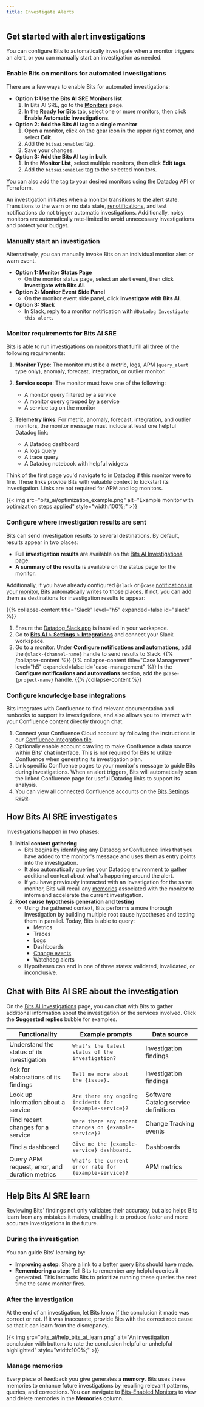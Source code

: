 ```yaml
---
title: Investigate Alerts
---
```


## Get started with alert investigations
You can configure Bits to automatically investigate when a monitor triggers an alert, or you can manually start an investigation as needed.

### Enable Bits on monitors for automated investigations

There are a few ways to enable Bits for automated investigations:
- **Option 1: Use the Bits AI SRE Monitors list**
  1. In Bits AI SRE, go to the [**Monitors**][5] page.
  1. In the **Ready for Bits** tab, select one or more monitors, then click **Enable Automatic Investigations**.
- **Option 2: Add the Bits AI tag to a single monitor**
  1. Open a monitor, click on the gear icon in the upper right corner, and select **Edit**.
  1. Add the `bitsai:enabled` tag.
  1. Save your changes.
- **Option 3: Add the Bits AI tag in bulk**
  1. In the **Monitor List**, select multiple monitors, then click **Edit tags**.
  1. Add the `bitsai:enabled` tag to the selected monitors.

You can also add the tag to your desired monitors using the Datadog API or Terraform.

An investigation initiates when a monitor transitions to the alert state. Transitions to the warn or no data state, [renotifications][12], and test notifications do not trigger automatic investigations. Additionally, noisy monitors are automatically rate-limited to avoid unnecessary investigations and protect your budget.

### Manually start an investigation

Alternatively, you can manually invoke Bits on an individual monitor alert or warn event.

- **Option 1: Monitor Status Page**
  -  On the monitor status page, select an alert event, then click **Investigate with Bits AI**.
- **Option 2: Monitor Event Side Panel**
  -  On the monitor event side panel, click **Investigate with Bits AI**.
- **Option 3: Slack**
  - In Slack, reply to a monitor notification with `@Datadog Investigate this alert`. 

### Monitor requirements for Bits AI SRE

Bits is able to run investigations on monitors that fulfill all three of the following requirements:
1. **Monitor Type**: The monitor must be a metric, logs, APM (`query_alert` type only), anomaly, forecast, integration, or outlier monitor.

2. **Service scope**: The monitor must have one of the following:
   - A monitor query filtered by a service
   - A monitor query grouped by a service
   - A service tag on the monitor

3. **Telemetry links**: For metric, anomaly, forecast, integration, and outlier monitors, the monitor message must include at least one helpful Datadog link:
   - A Datadog dashboard
   - A logs query
   - A trace query
   - A Datadog notebook with helpful widgets

Think of the first page you'd navigate to in Datadog if this monitor were to fire. These links provide Bits with valuable context to kickstart its investigation. Links are not required for APM and log monitors.

{{< img src="bits_ai/optimization_example.png" alt="Example monitor with optimization steps applied" style="width:100%;" >}}

### Configure where investigation results are sent

Bits can send investigation results to several destinations. By default, results appear in two places:
  - **Full investigation results** are available on the [Bits AI Investigations][2] page.
  - **A summary of the results** is available on the status page for the monitor.

Additionally, if you have already configured `@slack` or `@case` [notifications in your monitor][8], Bits automatically writes to those places. If not, you can add them as destinations for investigation results to appear:

{{% collapse-content title="Slack" level="h5" expanded=false id="slack" %}}
1. Ensure the [Datadog Slack app][7] is installed in your workspace.
1. Go to [**Bits AI** > **Settings** > **Integrations**][9] and connect your Slack workspace. 
1. Go to a monitor. Under **Configure notifications and automations**, add the `@slack-{channel-name}` handle to send results to Slack.
{{% /collapse-content %}}
{{% collapse-content title="Case Management" level="h5" expanded=false id="case-management" %}}
In the **Configure notifications and automations** section, add the `@case-{project-name}` handle.
{{% /collapse-content %}}

### Configure knowledge base integrations

Bits integrates with Confluence to find relevant documentation and runbooks to support its investigations, and also allows you to interact with your Confluence content directly through chat. 
1. Connect your Confluence Cloud account by following the instructions in our [Confluence integration tile][13].
1. Optionally enable account crawling to make Confluence a data source within Bits’ chat interface. This is not required for Bits to utilize Confluence when generating its investigation plan.
1. Link specific Confluence pages to your monitor's message to guide Bits during investigations. When an alert triggers, Bits will automatically scan the linked Confluence page for useful Datadog links to support its analysis.
1. You can view all connected Confluence accounts on the [Bits Settings page][9].

## How Bits AI SRE investigates

Investigations happen in two phases:

1. **Initial context gathering**
   - Bits begins by identifying any Datadog or Confluence links that you have added to the monitor's message and uses them as entry points into the investigation.
   - It also automatically queries your Datadog environment to gather additional context about what's happening around the alert.
   - If you have previously interacted with an investigation for the same monitor, Bits will recall any [memories](#help-bits-ai-sre-learn) associated with the monitor to inform and accelerate the current investigation.
1. **Root cause hypothesis generation and testing**
   - Using the gathered context, Bits performs a more thorough investigation by building multiple root cause hypotheses and testing them in parallel. Today, Bits is able to query:
      - Metrics
      - Traces
      - Logs
      - Dashboards
      - [Change events][4]
      - Watchdog alerts
   - Hypotheses can end in one of three states: validated, invalidated, or inconclusive.

## Chat with Bits AI SRE about the investigation

On the [Bits AI Investigations][2] page, you can chat with Bits to gather additional information about the investigation or the services involved. Click the **Suggested replies** bubble for examples.

| Functionality                                  | Example prompts                                                                    | Data source                          |
|------------------------------------------------|------------------------------------------------------------------------------------|--------------------------------------|
| Understand the status of its investigation     | `What's the latest status of the investigation?`                                   | Investigation findings               |
| Ask for elaborations of its findings           | `Tell me more about the {issue}.`                                                  | Investigation findings               |
| Look up information about a service            | `Are there any ongoing incidents for {example-service}?`                              | Software Catalog service definitions |
| Find recent changes for a service              | `Were there any recent changes on {example-service}?`                              | Change Tracking events               |
| Find a dashboard                               | `Give me the {example-service} dashboard.`                                         | Dashboards                           |
| Query APM request, error, and duration metrics | `What's the current error rate for {example-service}?`                             | APM metrics                          |

## Help Bits AI SRE learn

Reviewing Bits' findings not only validates their accuracy, but also helps Bits learn from any mistakes it makes, enabling it to produce faster and more accurate investigations in the future.

### During the investigation
You can guide Bits' learning by:
- **Improving a step**: Share a link to a better query Bits should have made.
- **Remembering a step**: Tell Bits to remember any helpful queries it generated. This instructs Bits to prioritize running these queries the next time the same monitor fires.
### After the investigation
At the end of an investigation, let Bits know if the conclusion it made was correct or not. If it was inaccurate, provide Bits with the correct root cause so that it can learn from the discrepancy.

{{< img src="bits_ai/help_bits_ai_learn.png" alt="An investigation conclusion with buttons to rate the conclusion helpful or unhelpful highlighted" style="width:100%;" >}}

### Manage memories
Every piece of feedback you give generates a **memory**. Bits uses these memories to enhance future investigations by recalling relevant patterns, queries, and corrections. You can navigate to [Bits-Enabled Monitors][3] to view and delete memories in the **Memories** column.

[2]: https://app.datadoghq.com/bits-ai/investigations
[3]: https://app.datadoghq.com/bits-ai/monitors/enabled
[4]: /change_tracking
[5]: https://app.datadoghq.com/bits-ai/monitors/all
[6]: https://app.datadoghq.com/monitors/manage
[7]: https://docs.datadoghq.com/integrations/slack/?tab=datadogforslack
[8]: /monitors/notify
[9]: https://app.datadoghq.com/bits-ai/settings/integrations
[10]: /service_management/on-call/pages/#page-from-notifications
[11]: /account_management/rbac
[12]: /monitors/notify/#renotify
[13]: https://app.datadoghq.com/integrations/confluence
